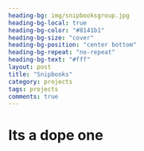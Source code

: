 ```yaml
---
heading-bg: img/snipbooksgroup.jpg
heading-bg-local: true
heading-bg-color: "#8141b1"
heading-bg-size: "cover"
heading-bg-position: "center bottom"
heading-bg-repeat: "no-repeat"
heading-bg-text: "#fff"
layout: post
title: "Snipbooks"
category: projects
tags: projects
comments: true
---
```


# Its a dope one
